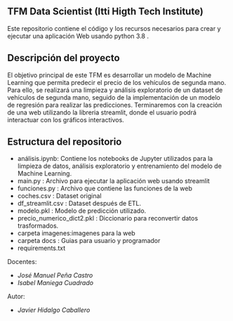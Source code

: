 
## TFM Data Scientist (Itti Higth Tech Institute)

Este repositorio contiene el código y los recursos necesarios para crear y ejecutar una aplicación Web usando python 3.8 . 

## Descripción del proyecto

El objetivo principal de este TFM es desarrollar un modelo de Machine Learning que permita predecir el precio de los vehículos de segunda mano. Para ello, se realizará una limpieza y análisis exploratorio de un dataset de vehículos de segunda mano, seguido de la implementación de un modelo de regresión para realizar las predicciones.
Terminaremos con la creación de una web utilizando la libreria streamlit, donde el usuario podrá interactuar con los gráficos interactivos.

## Estructura del repositorio

* análisis.ipynb:  Contiene los notebooks de Jupyter utilizados para la limpieza de datos, análisis exploratorio y entrenamiento del modelo de Machine Learning.
* main.py : Archivo para ejecutar la aplicación web usando streamlit
* funciones.py : Archivo que contiene las funciones de la web 
* coches.csv : Dataset original
* df_streamlit.csv : Dataset después de ETL.
* modelo.pkl : Modelo de predicción utilizado.
* precio_numerico_dict2.pkl : Diccionario para reconvertir datos trasformados.
* carpeta imagenes:imagenes para la web
* carpeta docs : Guias para usuario y programador
* requirements.txt


Docentes:
* *José Manuel Peña Castro*
* *Isabel Maniega Cuadrado*

Autor:
* *Javier Hidalgo Caballero*

